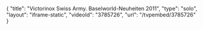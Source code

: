 {
    "title": "Victorinox Swiss Army. Baselworld-Neuheiten 2011",
    "type": "solo",
    "layout": "iframe-static",
    "videoId": "3785726",
    "url": "\/tvpembed\/3785726"
}